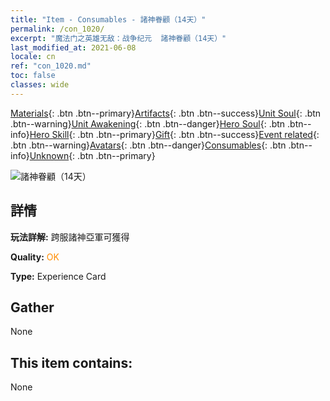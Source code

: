 ```yaml
---
title: "Item - Consumables - 諸神眷顧（14天）"
permalink: /con_1020/
excerpt: "魔法门之英雄无敌：战争纪元  諸神眷顧（14天）"
last_modified_at: 2021-06-08
locale: cn
ref: "con_1020.md"
toc: false
classes: wide
---
```

 [Materials](/ItemsCN/){: .btn .btn--primary}[Artifacts](/ItemsCN/Artifacts/){: .btn .btn--success}[Unit Soul](/ItemsCN/UnitSoul/){: .btn .btn--warning}[Unit Awakening](/ItemsCN/UnitAwakening/){: .btn .btn--danger}[Hero Soul](/ItemsCN/HeroSoul/){: .btn .btn--info}[Hero Skill](/ItemsCN/HeroSkill/){: .btn .btn--primary}[Gift](/ItemsCN/Gift/){: .btn .btn--success}[Event related](/ItemsCN/Events/){: .btn .btn--warning}[Avatars](/ItemsCN/Avatars/){: .btn .btn--danger}[Consumables](/ItemsCN/Consumables/){: .btn .btn--info}[Unknown](/ItemsCN/Unknown/){: .btn .btn--primary}

 ![諸神眷顧（14天）](/images/a/avatarFrame_62.png)

## 詳情
 **玩法詳解:** 跨服諸神亞軍可獲得

 **Quality:** <span style="color: #FF8C00">OK</span>

 **Type:** Experience Card

## Gather

  None

## This item contains:

  None

